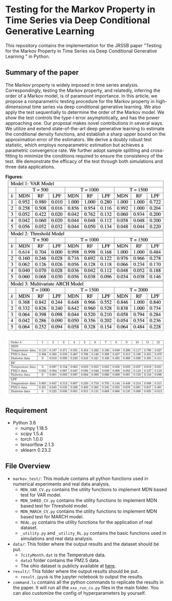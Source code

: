 # Testing for the Markov Property in Time Series via Deep Conditional Generative Learning

This repository contains the implementation for the JRSSB paper "Testing for the Markov Property in Time Series via Deep Conditional Generative Learning
" in Python. 

## Summary of the paper

The Markov property is widely imposed in time series analysis. Correspondingly, testing the Markov property, and relatedly, inferring the order of a Markov model, is of paramount importance. In this article, we propose a nonparametric testing procedure for the Markov property in high-dimensional time series via deep conditional generative learning. We also apply the test sequentially to determine the order of the Markov model. We show the test controls the type-I error asymptotically, and has the power approaching one. Our proposal makes novel contributions in several ways. We utilize and extend state-of-the-art deep generative learning to estimate the conditional density functions, and establish a sharp upper bound on the approximation error of the estimators. We derive a doubly robust test statistic, which employs nonparametric estimation but achieves a parametric convergence rate. We further adopt sample splitting and cross-fitting to minimize the conditions required to ensure the consistency of the test. We demonstrate the efficacy of the test through both simulations and three data applications. 



**Figures**:  
 <img align="center" src="fig_sim.png" alt="drawing" width="600">
 
 <img align="center" src="fig_real.png" alt="drawing" width="600">


## Requirement

+ Python 3.6
    + numpy 1.18.5
    + scipy 1.5.4
    + torch 1.0.0
    + tensorflow 2.1.3
    + sklearn 0.23.2



## File Overview
- `markov_test/`: This module contains all python functions used in numerical experiments and real data analysis.
  - `MDN_VAR_CV.py` contains the utility functions to implement MDN based test for VAR model.
  - `MDN_SHRED_CV.py` contains the utility functions to implement MDN based test for Threshold model.
  - `MDN_MARCH_CV.py` contains the utility functions to implement MDN based test for MARCH model.
  - `REAL.py` contains the utility functions for the application of real dataset.
  - `_utility.py` and `_utility_RL.py` contains the basic functions used in simulations and real data analysis.
- `data/`: This folder where the output results and the dataset should be put.
  - `7cityMonth.dat` is the Temperature data. 
  - `data3` folder contains the PM2.5 data. 
  - The ohio dataset is publicly available at [here](http://smarthealth.cs.ohio.edu/OhioT1DM-dataset.html).
- `result/`: This folder where the output results should be put.
  - `result.ipynb` is the jupyter notebook to output the results. 
- `command.ls` contains all the python commands to replicate the results in the paper. It will run all the `xxx_run_cv.py` files in the main folder. You can also customize the config of hyperparameters by yourself.
